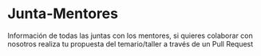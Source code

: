 # Junta-Mentores
Información de todas las juntas con los mentores, si quieres colaborar con nosotros realiza tu propuesta del temario/taller a través de un Pull Request
